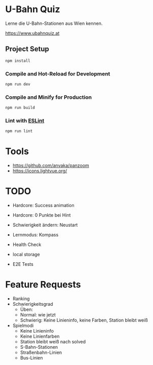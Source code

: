 # U-Bahn Quiz

Lerne die U-Bahn-Stationen aus Wien kennen.

https://www.ubahnquiz.at

## Project Setup

```sh
npm install
```

### Compile and Hot-Reload for Development

```sh
npm run dev
```

### Compile and Minify for Production

```sh
npm run build
```

### Lint with [ESLint](https://eslint.org/)

```sh
npm run lint
```

# Tools

- https://github.com/anvaka/panzoom
- https://icons.lightvue.org/

# TODO

- Hardcore: Success animation
- Hardcore: 0 Punkte bei Hint
- Schwierigkeit ändern: Neustart
- Lernmodus: Kompass

- Health Check
- local storage
- E2E Tests

# Feature Requests

- Ranking
- Schwierigkeitsgrad
  - Üben: 
  - Normal: wie jetzt
  - Schwierig: Keine Linieninfo, keine Farben, Station bleibt weiß
- Spielmodi
  - Keine Linieninfo
  - Keine Linienfarben
  - Station bleibt weiß nach solved
  - S-Bahn-Stationen
  - Straßenbahn-Linien
  - Bus-Linien
